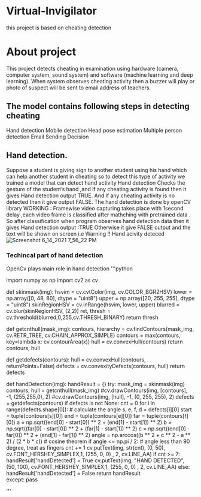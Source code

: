 # Virtual-Invigilator
this project is based on cheating detection
# About project
This project detects cheating in examination using hardware (camera, computer system, sound system) and software (machine learning and deep learning).
When system observes cheating activity then a buzzer will play or photo of suspect will be sent to email address of teachers. 
## The model contains following steps in detecting cheating
Hand detection 
Mobile detection
Head pose estimation
Multiple person detection
Email Sending
Decision
## Hand detection.
Suppose a student is giving sign to another student using his hand which can help another student in cheating so to detect this type of activity we trained a model that can detect hand activity 
Hand detection Checks the gesture of the student’s hand ,and if any cheating activity is found then it gives Hand detection output TRUE.
And if any cheating activity is no detected then it give output FALSE.
The hand detection is done by openCV library 
WORKING :
Framewise video capturing takes place with 1second delay ,each video frame is classified after mathching with pretrained data .
So after classification when program observes hand detection data then it gives Hand detection output :TRUE
Otherwise it give FALSE output
and the text will be shown on screen i.e Warning !! Hand acivity deteced
![Screenshot 6_14_2021 7_56_22 PM](https://user-images.githubusercontent.com/77377586/122266084-0b7e4280-cef7-11eb-8042-021d21509e90.png)
### Techincal part of hand detection
OpenCv plays main role in hand detection 
'''python

import numpy as np
import cv2 as cv

def skinmask(img):
    hsvim = cv.cvtColor(img, cv.COLOR_BGR2HSV)
    lower = np.array([0, 48, 80], dtype = "uint8")
    upper = np.array([20, 255, 255], dtype = "uint8")
    skinRegionHSV = cv.inRange(hsvim, lower, upper)
    blurred = cv.blur(skinRegionHSV, (2,2))
    ret, thresh = cv.threshold(blurred,0,255,cv.THRESH_BINARY)
    return thresh

def getcnthull(mask_img):
    contours, hierarchy = cv.findContours(mask_img, cv.RETR_TREE, cv.CHAIN_APPROX_SIMPLE)
    contours = max(contours, key=lambda x: cv.contourArea(x))
    hull = cv.convexHull(contours)
    return contours, hull

def getdefects(contours):
    hull = cv.convexHull(contours, returnPoints=False)
    defects = cv.convexityDefects(contours, hull)
    return defects


def handDetection(img):
    handResult = {}
    try:
        mask_img = skinmask(img)
        contours, hull = getcnthull(mask_img)
        #cv.drawContours(img, [contours], -1, (255,255,0), 2)
        #cv.drawContours(img, [hull], -1, (0, 255, 255), 2)
        defects = getdefects(contours)
        if defects is not None:
            cnt = 0
            for i in range(defects.shape[0]):  # calculate the angle
                s, e, f, d = defects[i][0]
                start = tuple(contours[s][0])
                end = tuple(contours[e][0])
                far = tuple(contours[f][0])
                a = np.sqrt((end[0] - start[0]) ** 2 + (end[1] - start[1]) ** 2)
                b = np.sqrt((far[0] - start[0]) ** 2 + (far[1] - start[1]) ** 2)
                c = np.sqrt((end[0] - far[0]) ** 2 + (end[1] - far[1]) ** 2)
                angle = np.arccos((b ** 2 + c ** 2 - a ** 2) / (2 * b * c))  #      cosine theorem
                if angle <= np.pi / 2:  # angle less than 90 degree, treat as fingers
                    cnt += 1
            cv.putText(img, str(cnt), (0, 50), cv.FONT_HERSHEY_SIMPLEX,1, (255, 0, 0) , 2, cv.LINE_AA)
            if cnt >= 7:
                handResult['handDetected'] = True
                cv.putText(img, "HAND DETECTED", (50, 100), cv.FONT_HERSHEY_SIMPLEX,1, (255, 0, 0) , 2, cv.LINE_AA)
            else:
                handResult['handDetected'] = False
        return handResult    
    except:
        pass

'''











